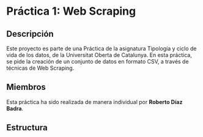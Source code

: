 # Práctica 1: Web Scraping

## Descripción

Este proyecto es parte de una Práctica de la asignatura Tipología y ciclo de vida de los datos, de la Universitat Oberta de Catalunya. En esta práctica, se pide la creación de un conjunto de datos en formato CSV, a través de técnicas de Web Scraping.

## Miembros

Esta práctica ha sido realizada de manera individual por **Roberto Díaz Badra**.

## Estructura



